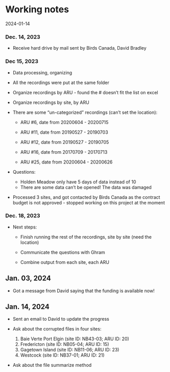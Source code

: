 Working notes
================
2024-01-14

### Dec. 14, 2023

- Receive hard drive by mail sent by Birds Canada, David Bradley

### Dec 15, 2023

- Data processing, organizing

- All the recordings were put at the same folder

- Organize recordings by ARU - found the \# doesn’t fit the list on
  excel

- Organize recordings by site, by ARU

- There are some “un-categorized” recordings (can’t set the location):

  - ARU \#6, date from 20200604 - 20200715

  - ARU \#11, date from 20190527 - 20190703

  - ARU \#12, date from 20190527 - 20190705

  - ARU \#16, date from 20170709 - 20170713

  - ARU \#25, date from 20200604 - 20200626

- Questions:

  - Holden Meadow only have 5 days of data instead of 10
  - There are some data can’t be opened! The data was damaged

- Processed 3 sites, and got contacted by Birds Canada as the contract
  budget is not approved - stopped working on this project at the moment

### Dec. 18, 2023

- Next steps:

  - Finish running the rest of the recordings, site by site (need the
    location)

  - Communicate the questions with Ghram

  - Combine output from each site, each ARU

## Jan. 03, 2024

- Got a message from David saying that the funding is available now!

## Jan. 14, 2024

- Sent an email to David to update the progress

- Ask about the corrupted files in four sites:

  1.  Baie Verte Port Elgin (site ID: NB43-03; ARU ID: 20)
  2.  Fredericton (site ID: NB05-04; ARU ID: 15)
  3.  Gagetown Island (site ID: NB11-06; ARU ID: 23)
  4.  Westcock (site ID: NB37-01; ARU ID: 21)

- Ask about the file summarize method
